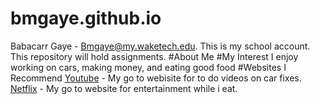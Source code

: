 # bmgaye.github.io
Babacarr Gaye - Bmgaye@my.waketech.edu.
This is my school account.
This repository will hold assignments.
#About Me 
#My Interest 
I enjoy working on cars, making money, and eating good food
#Websites I Recommend
[Youtube](https://www.youtube.com) - My go to webisite for to do videos on car fixes. 
[Netflix](https://netflix.com) - My go to website for entertainment while i eat.
